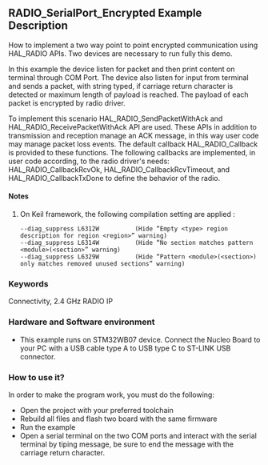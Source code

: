 ## __RADIO_SerialPort_Encrypted Example Description__

How to implement a two way point to point encrypted communication using HAL_RADIO APIs.
Two devices are necessary to run fully this demo.

In this example the device listen for packet and then print content on terminal through COM Port. 
The device also listen for input from terminal and sends a packet, with string typed, 
if carriage return character is detected or maximum length of payload is reached. The payload of each packet is encrypted by radio driver.

To implement this scenario HAL_RADIO_SendPacketWithAck and HAL_RADIO_ReceivePacketWithAck API are used.
These APIs in addition to transmission and reception manage an ACK message, in this way user code may manage packet loss events. 
The default callback HAL_RADIO_Callback is provided to these functions. The following callbacks are implemented, in user code according, to the radio driver's needs: 
HAL_RADIO_CallbackRcvOk, HAL_RADIO_CallbackRcvTimeout, and HAL_RADIO_CallbackTxDone to define the behavior of the radio.

#### __Notes__
                                            
 1. On Keil framework, the following compilation setting are applied :
    
        --diag_suppress L6312W          (Hide “Empty <type> region description for region <region>” warning)
        --diag_suppress L6314W          (Hide “No section matches pattern <module>(<section>” warning)
        --diag_suppress L6329W          (Hide “Pattern <module>(<section>) only matches removed unused sections” warning)


### __Keywords__

Connectivity, 2.4 GHz RADIO IP

### __Hardware and Software environment__

  - This example runs on STM32WB07 device.
    Connect the Nucleo Board to your PC with a USB cable type A to USB type C to ST-LINK USB connector. 

### __How to use it?__

In order to make the program work, you must do the following:

 - Open the project with your preferred toolchain
 - Rebuild all files and flash two board with the same firmware
 - Run the example
 - Open a serial terminal on the two COM ports and interact with the serial terminal by tiping message, be sure to end the message with the carriage return character.

